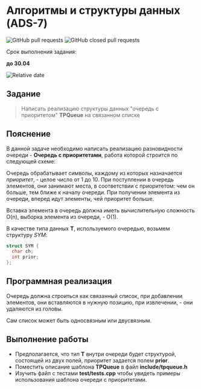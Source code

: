 # Алгоритмы и структуры данных (ADS-7)

![GitHub pull requests](https://img.shields.io/github/issues-pr/NNTU-CS/ADS-7)
![GitHub closed pull requests](https://img.shields.io/github/issues-pr-closed/NNTU-CS/ADS-7)

Срок выполнения задания:

**до 30.04** 

![Relative date](https://img.shields.io/date/1682888400)

## Задание

> Написать реализацию структуры данных "очередь с приоритетом" **TPQueue** на связанном списке

## Пояснение

В данной задаче необходимо написать реализацию разновидности очереди - **Очередь с приоритетами**, работа которой строится по следующей схеме:

Очередь обрабатывает символы, каждому из которых назначается *приоритет*, - целое число от 1 до 10. При поступлении в очередь элементов, они занимают места, в соответствии с приоритетом: чем он больше, тем ближе к началу очереди. При получении элемента из очереди, вперед идут элементы, чей приоритет больше.

Вставка элемента в очередь должна иметь вычислительную сложность O(n), выборка элемента из очереди, - O(1).

В качестве типа данных **T**, используемого очередью, возьмем структуру *SYM*:

```c++
struct SYM {
  char ch;
  int prior;
};
```
## Программная реализация

Очередь должна строиться как связанный список, при добавлении элементов, они вставляются в нужную позицию, при извлечении, - они удаляются из головы.

Сам список может быть односвязным или двусвязным.


## Выполнение работы

- Предполагается, что тип **T** внутри очереди будет структурой, состоящей из двух полей, приоритет задается полем **prior**.
- Поместить описание шаблона **TPQueue** в файл **include/tpqueue.h**
- Изучить файл с тестами **test/tests.cpp** чтобы увидеть примеры использования шаблона очереди с приоритетами.

